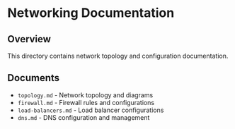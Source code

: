 # Networking Documentation

## Overview

This directory contains network topology and configuration documentation.

## Documents

- `topology.md` - Network topology and diagrams
- `firewall.md` - Firewall rules and configurations
- `load-balancers.md` - Load balancer configurations
- `dns.md` - DNS configuration and management